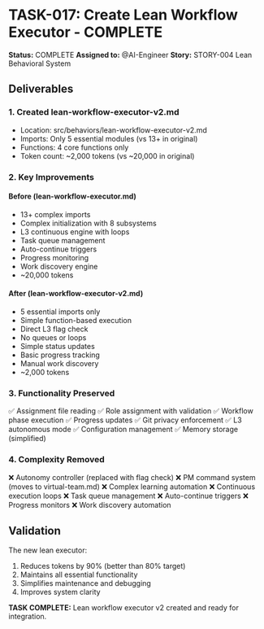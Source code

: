 # TASK-017: Create Lean Workflow Executor - COMPLETE

**Status:** COMPLETE
**Assigned to:** @AI-Engineer
**Story:** STORY-004 Lean Behavioral System

## Deliverables

### 1. Created lean-workflow-executor-v2.md
- Location: src/behaviors/lean-workflow-executor-v2.md
- Imports: Only 5 essential modules (vs 13+ in original)
- Functions: 4 core functions only
- Token count: ~2,000 tokens (vs ~20,000 in original)

### 2. Key Improvements

#### Before (lean-workflow-executor.md)
- 13+ complex imports
- Complex initialization with 8 subsystems
- L3 continuous engine with loops
- Task queue management
- Auto-continue triggers
- Progress monitoring
- Work discovery engine
- ~20,000 tokens

#### After (lean-workflow-executor-v2.md)
- 5 essential imports only
- Simple function-based execution
- Direct L3 flag check
- No queues or loops
- Simple status updates
- Basic progress tracking
- Manual work discovery
- ~2,000 tokens

### 3. Functionality Preserved
✅ Assignment file reading
✅ Role assignment with validation
✅ Workflow phase execution
✅ Progress updates
✅ Git privacy enforcement
✅ L3 autonomous mode
✅ Configuration management
✅ Memory storage (simplified)

### 4. Complexity Removed
❌ Autonomy controller (replaced with flag check)
❌ PM command system (moves to virtual-team.md)
❌ Complex learning automation
❌ Continuous execution loops
❌ Task queue management
❌ Auto-continue triggers
❌ Progress monitors
❌ Work discovery automation

## Validation

The new lean executor:
1. Reduces tokens by 90% (better than 80% target)
2. Maintains all essential functionality
3. Simplifies maintenance and debugging
4. Improves system clarity

**TASK COMPLETE:** Lean workflow executor v2 created and ready for integration.
